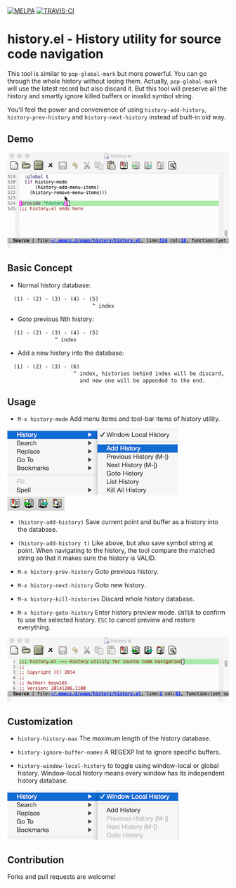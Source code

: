 [![MELPA](http://melpa.org/packages/history-badge.svg)](http://melpa.org/#/history)
[![TRAVIS-CI](https://travis-ci.org/boyw165/history.svg?branch=master)](https://travis-ci.org/boyw165/history)

history.el - History utility for source code navigation
=======================================================

This tool is similar to `pop-global-mark` but more powerful.
You can go through the whole history without losing them. Actually, `pop-global-mark` will use the latest record but also discard it. But this tool will preserve all the history and smartly ignore killed buffers or invalid symbol string.

You'll feel the power and convenience of using `history-add-history`, `history-prev-history` and `history-next-history` instead of built-in old way.

Demo
----
![history screenshot](demo/all.gif "history demo")

Basic Concept
-------------
* Normal history database:

```
  (1) - (2) - (3) - (4) - (5)
                           ^ index
```

* Goto previous Nth history:

```
  (1) - (2) - (3) - (4) - (5)
               ^ index
```

* Add a new history into the database:

```
  (1) - (2) - (3) - (6)
                     ^ index, histories behind index will be discard,
                       and new one will be appended to the end.
```

Usage
-----
* `M-x history-mode` Add menu items and tool-bar items of history utility.

![history screenshot](demo/menu.png "history menu")
![history screenshot](demo/toolbar.png "history tool-bar")

* `(history-add-history)` Save current point and buffer as a history into the database.

* `(history-add-history t)` Like above, but also save symbol string at point. When navigating to the history, the tool compare the matched string so that it makes sure the history is VALID.

* `M-x history-prev-history` Goto previous history.

* `M-x history-next-history` Goto new history.

* `M-x history-kill-histories` Discard whole history database.

* `M-x history-goto-history` Enter history preview mode. `ENTER` to confirm to use the selected history. `ESC` to cancel preview and restore everything.

![history screenshot](demo/history-goto-history.gif "goto history interactively")

Customization
-------------
* `history-history-max` The maximum length of the history database.

* `history-ignore-buffer-names` A REGEXP list to ignore specific buffers.

* `history-window-local-history` to toggle using window-local or global history. Window-local history means every window has its independent history database.

![history screenshot](demo/window-local-history.png "history tool-bar")

Contribution
------------
Forks and pull requests are welcome!
